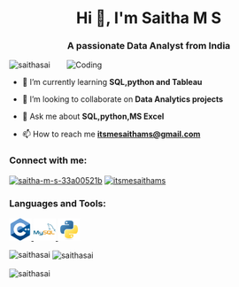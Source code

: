 <h1 align="center">Hi 👋, I'm Saitha M S</h1>
<h3 align="center">A passionate Data Analyst from India</h3>
<img align="right" alt=Coding width="400" src="[https://enterprix.us/wp-content/uploads/2020/03/data-analysis-elements2-41.png](https://w7.pngwing.com/pngs/881/801/png-transparent-data-analysis-data-science-analytics-analyst-text-logo-cartoon.png)">

<p align="left"> <img src="https://komarev.com/ghpvc/?username=saithasai&label=Profile%20views&color=0e75b6&style=flat" alt="saithasai" /> </p>

- 🌱 I’m currently learning **SQL,python and Tableau**

- 👯 I’m looking to collaborate on **Data Analytics projects**

- 💬 Ask me about **SQL,python,MS Excel**

- 📫 How to reach me **itsmesaithams@gmail.com**

<h3 align="left">Connect with me:</h3>
<p align="left">
<a href="https://linkedin.com/in/saitha-m-s-33a00521b" target="blank"><img align="center" src="https://raw.githubusercontent.com/rahuldkjain/github-profile-readme-generator/master/src/images/icons/Social/linked-in-alt.svg" alt="saitha-m-s-33a00521b" height="30" width="40" /></a>
<a href="https://www.hackerrank.com/itsmesaithams" target="blank"><img align="center" src="https://raw.githubusercontent.com/rahuldkjain/github-profile-readme-generator/master/src/images/icons/Social/hackerrank.svg" alt="itsmesaithams" height="30" width="40" /></a>
</p>

<h3 align="left">Languages and Tools:</h3>
<p align="left"> <a href="https://www.w3schools.com/cpp/" target="_blank" rel="noreferrer"> <img src="https://raw.githubusercontent.com/devicons/devicon/master/icons/cplusplus/cplusplus-original.svg" alt="cplusplus" width="40" height="40"/> </a> <a href="https://www.mysql.com/" target="_blank" rel="noreferrer"> <img src="https://raw.githubusercontent.com/devicons/devicon/master/icons/mysql/mysql-original-wordmark.svg" alt="mysql" width="40" height="40"/> </a> <a href="https://www.python.org" target="_blank" rel="noreferrer"> <img src="https://raw.githubusercontent.com/devicons/devicon/master/icons/python/python-original.svg" alt="python" width="40" height="40"/> </a> </p>

<p><img align="left" src="https://github-readme-stats.vercel.app/api/top-langs?username=saithasai&show_icons=true&locale=en&layout=compact" alt="saithasai" /></p>

<p>&nbsp;<img align="center" src="https://github-readme-stats.vercel.app/api?username=saithasai&show_icons=true&locale=en" alt="saithasai" /></p>

<p><img align="center" src="https://github-readme-streak-stats.herokuapp.com/?user=saithasai&" alt="saithasai" /></p>
